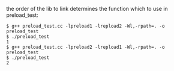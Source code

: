 the order of the lib to link determines the function which to use in preload_test:
```
$ g++ preload_test.cc -lpreload1 -lrepload2 -Wl,-rpath=. -o preload_test
$ ./preload_test
1
$ g++ preload_test.cc -lpreload2 -lrepload1 -Wl,-rpath=. -o preload_test
$ ./preload_test
2
```
